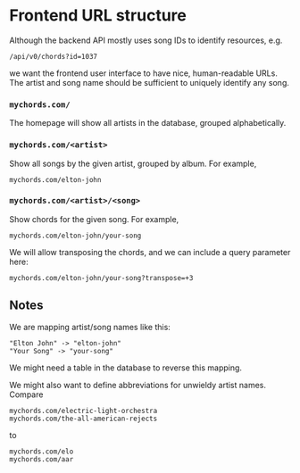 # Frontend URL structure

Although the backend API mostly uses song IDs to identify resources, e.g.
```
/api/v0/chords?id=1037
```
we want the frontend user interface to have nice, human-readable URLs. The artist and song name should be sufficient to uniquely identify any song.

### `mychords.com/`
The homepage will show all artists in the database, grouped alphabetically.

### `mychords.com/<artist>`
Show all songs by the given artist, grouped by album. For example,
```
mychords.com/elton-john
```

### `mychords.com/<artist>/<song>`
Show chords for the given song. For example,
```
mychords.com/elton-john/your-song
```
We will allow transposing the chords, and we can include a query parameter here:
```
mychords.com/elton-john/your-song?transpose=+3
```

## Notes
We are mapping artist/song names like this:
```
"Elton John" -> "elton-john"
"Your Song" -> "your-song"
```
We might need a table in the database to reverse this mapping.

We might also want to define abbreviations for unwieldy artist names. Compare
```
mychords.com/electric-light-orchestra
mychords.com/the-all-american-rejects
```
to
```
mychords.com/elo
mychords.com/aar
```